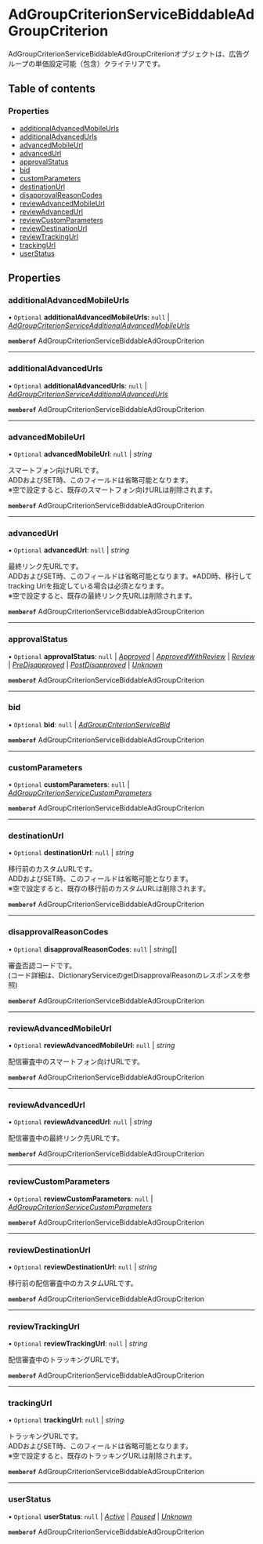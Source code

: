 # AdGroupCriterionServiceBiddableAdGroupCriterion


<div lang=\"ja\">AdGroupCriterionServiceBiddableAdGroupCriterionオブジェクトは、広告グループの単価設定可能（包含）クライテリアです。</div> 

## Table of contents

### Properties

- [additionalAdvancedMobileUrls](adgroupcriterionservicebiddableadgroupcriterion.md#additionaladvancedmobileurls)
- [additionalAdvancedUrls](adgroupcriterionservicebiddableadgroupcriterion.md#additionaladvancedurls)
- [advancedMobileUrl](adgroupcriterionservicebiddableadgroupcriterion.md#advancedmobileurl)
- [advancedUrl](adgroupcriterionservicebiddableadgroupcriterion.md#advancedurl)
- [approvalStatus](adgroupcriterionservicebiddableadgroupcriterion.md#approvalstatus)
- [bid](adgroupcriterionservicebiddableadgroupcriterion.md#bid)
- [customParameters](adgroupcriterionservicebiddableadgroupcriterion.md#customparameters)
- [destinationUrl](adgroupcriterionservicebiddableadgroupcriterion.md#destinationurl)
- [disapprovalReasonCodes](adgroupcriterionservicebiddableadgroupcriterion.md#disapprovalreasoncodes)
- [reviewAdvancedMobileUrl](adgroupcriterionservicebiddableadgroupcriterion.md#reviewadvancedmobileurl)
- [reviewAdvancedUrl](adgroupcriterionservicebiddableadgroupcriterion.md#reviewadvancedurl)
- [reviewCustomParameters](adgroupcriterionservicebiddableadgroupcriterion.md#reviewcustomparameters)
- [reviewDestinationUrl](adgroupcriterionservicebiddableadgroupcriterion.md#reviewdestinationurl)
- [reviewTrackingUrl](adgroupcriterionservicebiddableadgroupcriterion.md#reviewtrackingurl)
- [trackingUrl](adgroupcriterionservicebiddableadgroupcriterion.md#trackingurl)
- [userStatus](adgroupcriterionservicebiddableadgroupcriterion.md#userstatus)

## Properties

### additionalAdvancedMobileUrls

• `Optional` **additionalAdvancedMobileUrls**: ``null`` \| [*AdGroupCriterionServiceAdditionalAdvancedMobileUrls*](adgroupcriterionserviceadditionaladvancedmobileurls.md)

**`memberof`** AdGroupCriterionServiceBiddableAdGroupCriterion

___

### additionalAdvancedUrls

• `Optional` **additionalAdvancedUrls**: ``null`` \| [*AdGroupCriterionServiceAdditionalAdvancedUrls*](adgroupcriterionserviceadditionaladvancedurls.md)

**`memberof`** AdGroupCriterionServiceBiddableAdGroupCriterion

___

### advancedMobileUrl

• `Optional` **advancedMobileUrl**: ``null`` \| *string*

<div lang=\"ja\">スマートフォン向けURLです。<br> ADDおよびSET時、このフィールドは省略可能となります。<br> ※空で設定すると、既存のスマートフォン向けURLは削除されます。</div> 

**`memberof`** AdGroupCriterionServiceBiddableAdGroupCriterion

___

### advancedUrl

• `Optional` **advancedUrl**: ``null`` \| *string*

<div lang=\"ja\">最終リンク先URLです。<br> ADDおよびSET時、このフィールドは省略可能となります。※ADD時、移行してtracking Urlを指定している場合は必須となります。<br> ※空で設定すると、既存の最終リンク先URLは削除されます。</div> 

**`memberof`** AdGroupCriterionServiceBiddableAdGroupCriterion

___

### approvalStatus

• `Optional` **approvalStatus**: ``null`` \| [*Approved*](./enums/adgroupcriterionserviceapprovalstatus.md#approved) \| [*ApprovedWithReview*](./enums/adgroupcriterionserviceapprovalstatus.md#approvedwithreview) \| [*Review*](./enums/adgroupcriterionserviceapprovalstatus.md#review) \| [*PreDisapproved*](./enums/adgroupcriterionserviceapprovalstatus.md#predisapproved) \| [*PostDisapproved*](./enums/adgroupcriterionserviceapprovalstatus.md#postdisapproved) \| [*Unknown*](./enums/adgroupcriterionserviceapprovalstatus.md#unknown)

**`memberof`** AdGroupCriterionServiceBiddableAdGroupCriterion

___

### bid

• `Optional` **bid**: ``null`` \| [*AdGroupCriterionServiceBid*](adgroupcriterionservicebid.md)

**`memberof`** AdGroupCriterionServiceBiddableAdGroupCriterion

___

### customParameters

• `Optional` **customParameters**: ``null`` \| [*AdGroupCriterionServiceCustomParameters*](adgroupcriterionservicecustomparameters.md)

**`memberof`** AdGroupCriterionServiceBiddableAdGroupCriterion

___

### destinationUrl

• `Optional` **destinationUrl**: ``null`` \| *string*

<div lang=\"ja\">移行前のカスタムURLです。<br> ADDおよびSET時、このフィールドは省略可能となります。<br> ※空で設定すると、既存の移行前のカスタムURLは削除されます。</div> 

**`memberof`** AdGroupCriterionServiceBiddableAdGroupCriterion

___

### disapprovalReasonCodes

• `Optional` **disapprovalReasonCodes**: ``null`` \| *string*[]

<div lang=\"ja\">審査否認コードです。<br> (コード詳細は、DictionaryServiceのgetDisapprovalReasonのレスポンスを参照)</div> 

**`memberof`** AdGroupCriterionServiceBiddableAdGroupCriterion

___

### reviewAdvancedMobileUrl

• `Optional` **reviewAdvancedMobileUrl**: ``null`` \| *string*

<div lang=\"ja\">配信審査中のスマートフォン向けURLです。</div> 

**`memberof`** AdGroupCriterionServiceBiddableAdGroupCriterion

___

### reviewAdvancedUrl

• `Optional` **reviewAdvancedUrl**: ``null`` \| *string*

<div lang=\"ja\">配信審査中の最終リンク先URLです。</div> 

**`memberof`** AdGroupCriterionServiceBiddableAdGroupCriterion

___

### reviewCustomParameters

• `Optional` **reviewCustomParameters**: ``null`` \| [*AdGroupCriterionServiceCustomParameters*](adgroupcriterionservicecustomparameters.md)

**`memberof`** AdGroupCriterionServiceBiddableAdGroupCriterion

___

### reviewDestinationUrl

• `Optional` **reviewDestinationUrl**: ``null`` \| *string*

<div lang=\"ja\">移行前の配信審査中のカスタムURLです。</div> 

**`memberof`** AdGroupCriterionServiceBiddableAdGroupCriterion

___

### reviewTrackingUrl

• `Optional` **reviewTrackingUrl**: ``null`` \| *string*

<div lang=\"ja\">配信審査中のトラッキングURLです。</div> 

**`memberof`** AdGroupCriterionServiceBiddableAdGroupCriterion

___

### trackingUrl

• `Optional` **trackingUrl**: ``null`` \| *string*

<div lang=\"ja\">トラッキングURLです。<br> ADDおよびSET時、このフィールドは省略可能となります。<br> ※空で設定すると、既存のトラッキングURLは削除されます。</div> 

**`memberof`** AdGroupCriterionServiceBiddableAdGroupCriterion

___

### userStatus

• `Optional` **userStatus**: ``null`` \| [*Active*](./enums/adgroupcriterionserviceuserstatus.md#active) \| [*Paused*](./enums/adgroupcriterionserviceuserstatus.md#paused) \| [*Unknown*](./enums/adgroupcriterionserviceuserstatus.md#unknown)

**`memberof`** AdGroupCriterionServiceBiddableAdGroupCriterion
